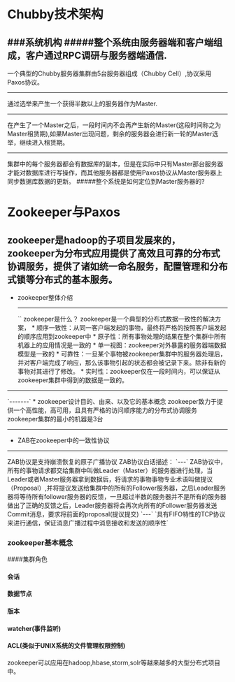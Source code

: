 # Chubby技术架构
###系统机构
#####整个系统由服务器端和客户端组成，客户通过RPC调研与服务器端通信.
---
一个典型的Chubby服务器集群由5台服务器组成（Chubby Cell）,协议采用Paxos协议。
***
通过选举来产生一个获得半数以上的服务器作为Master.
***
在产生了一个Master之后，一段时间内不会再产生新的Master(这段时间称之为Master租赁期),如果Master出现问题，剩余的服务器会进行新一轮的Master选举，继续进入租赁期。
***
集群中的每个服务器都会有数据库的副本，但是在实际中只有Master那台服务器才能对数据库进行写操作，而其他服务器都是使用Paxos协议从Master服务器上同步数据库数据的更新。
#####整个系统是如何定位到Master服务器的?




# Zookeeper与Paxos
zookeeper是hadoop的子项目发展来的，zookeeper为分布式应用提供了高效且可靠的分布式协调服务，提供了诸如统一命名服务，配置管理和分布式锁等分布式的基本服务。
---
* zookeeper整体介绍
  <hr>
  ``
  zookeeper是什么？
  zookeeper是一个典型的分布式数据一致性的解决方案，
  * 顺序一致性：从同一客户端发起的事物，最终将严格的按照客户端发起的顺序应用到zookeeper中
  * 原子性：所有事物处理的结果在整个集群中所有机器上的应用情况是一致的
  * 单一视图：zookeeper对外暴露的服务器端数据模型是一致的
  * 可靠性：一旦某个事物被zookeeper集群中的服务器处理后，并对客户端完成了响应，那么该事物引起的状态都会被记录下来。除非有新的事物对其进行了修改。
  * 实时性：zookeeper仅在一段时间内，可以保证从zookeeper集群中得到的数据是一致的。
<hr>
`-------`
* zookeeper设计目的、由来、以及它的基本概念
zookeeper致力于提供一个高性能，高可用，且具有严格的访问顺序能力的分布式协调服务
zookeeper集群的最小的机器是3台

<hr>
   
* ZAB在zookeeper中的一致性协议
<hr>
ZAB协议是支持崩溃恢复的原子广播协议
  ZAB协议白话描述：
  `---`
  ZAB协议中，所有的事物请求都交给集群中叫做Leader（Master）的服务器进行处理，当Leader或者Master服务器拿到数据后，将请求的事物事物专业术语叫做提议（Proposal）,并将提议发送给集群中的所有的Follower服务器，之后Leader服务器将等待所有follower服务器的反馈，一旦超过半数的服务器并不是所有的服务器做出了正确的反馈之后，Leader服务器将会再次向所有的Follower服务器发送Commit消息，要求将前面的proposal(提议提交)
  `---` 
`具有FIFO特性的TCP协议来进行通信，保证消息广播过程中消息接收和发送的顺序性`

### zookeeper基本概念
####集群角色
#### 会话
#### 数据节点
#### 版本
#### watcher(事件监听)
#### ACL(类似于UNIX系统的文件管理权限控制)
zookeeper可以应用在hadoop,hbase,storm,solr等越来越多的大型分布式项目中。
